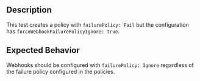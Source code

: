 ## Description

This test creates a policy with `failurePolicy: Fail` but the configuration has `forceWebhookFailurePolicyIgnore: true`.

## Expected Behavior

Webhooks should be configured with `failurePolicy: Ignore` regardless of the failure policy configured in the policies.
